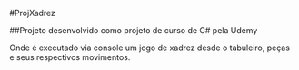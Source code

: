 #ProjXadrez

##Projeto desenvolvido como projeto de curso de C# pela Udemy


Onde é executado via console um jogo de xadrez desde o tabuleiro, peças e seus respectivos movimentos.
